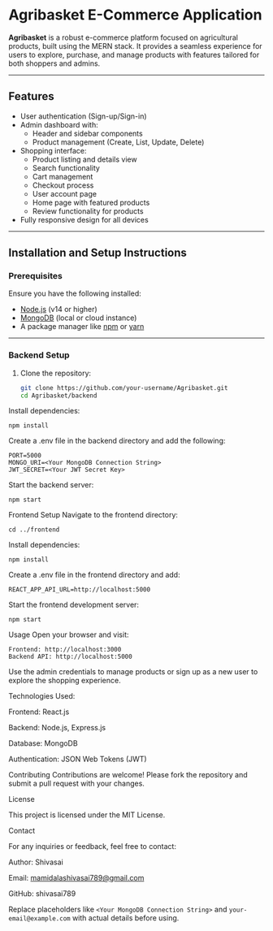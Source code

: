 # Agribasket E-Commerce Application  

**Agribasket** is a robust e-commerce platform focused on agricultural products, built using the MERN stack. It provides a seamless experience for users to explore, purchase, and manage products with features tailored for both shoppers and admins.  

---  

## Features  
- User authentication (Sign-up/Sign-in)  
- Admin dashboard with:  
  - Header and sidebar components  
  - Product management (Create, List, Update, Delete)  
- Shopping interface:  
  - Product listing and details view  
  - Search functionality  
  - Cart management  
  - Checkout process  
  - User account page  
  - Home page with featured products  
  - Review functionality for products  
- Fully responsive design for all devices  

---  

## Installation and Setup Instructions  

### Prerequisites  
Ensure you have the following installed:  
- [Node.js](https://nodejs.org/) (v14 or higher)  
- [MongoDB](https://www.mongodb.com/) (local or cloud instance)  
- A package manager like [npm](https://www.npmjs.com/) or [yarn](https://yarnpkg.com/)  

---  

### Backend Setup  
1. Clone the repository:  
   ```bash  
   git clone https://github.com/your-username/Agribasket.git  
   cd Agribasket/backend  
Install dependencies:

    npm install  
Create a .env file in the backend directory and add the following:

    PORT=5000  
    MONGO_URI=<Your MongoDB Connection String>  
    JWT_SECRET=<Your JWT Secret Key>  
Start the backend server:


    npm start  
Frontend Setup
Navigate to the frontend directory:


    cd ../frontend  
Install dependencies:


    npm install  
Create a .env file in the frontend directory and add:

    REACT_APP_API_URL=http://localhost:5000  
Start the frontend development server:

    npm start  
Usage
Open your browser and visit:

    Frontend: http://localhost:3000
    Backend API: http://localhost:5000

Use the admin credentials to manage products or sign up as a new user to explore the shopping experience.

Technologies Used: 

Frontend: React.js

Backend: Node.js, Express.js

Database: MongoDB

Authentication: JSON Web Tokens (JWT)

Contributing
Contributions are welcome! Please fork the repository and submit a pull request with your changes.

License

This project is licensed under the MIT License.

Contact

For any inquiries or feedback, feel free to contact:

Author: Shivasai

Email: mamidalashivasai789@gmail.com

GitHub: shivasai789


Replace placeholders like `<Your MongoDB Connection String>` and `your-email@example.com` with actual details before using.
